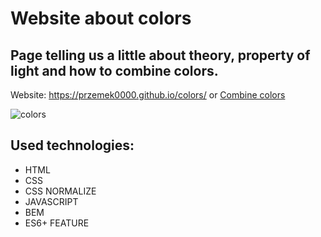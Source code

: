 # Website about colors
## Page telling us a little about theory, property of light and how to combine colors.


Website: https://przemek0000.github.io/colors/
or
[Combine colors](https://przemek0000.github.io/colors/)

![colors](/video/colorsHalf.gif)

## Used technologies:

- HTML
- CSS
- CSS NORMALIZE
- JAVASCRIPT
- BEM 
- ES6+ FEATURE
